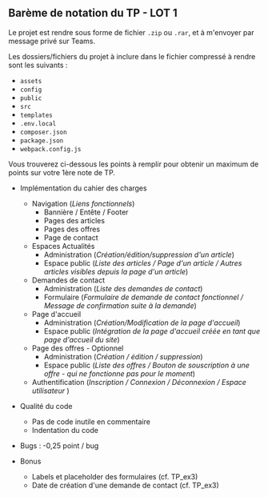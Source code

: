 ## Barème de notation du TP - LOT 1  

Le projet est rendre sous forme de fichier `.zip` ou `.rar`, et à m'envoyer par message privé sur Teams. 

Les dossiers/fichiers du projet à inclure dans le fichier compressé à rendre sont les suivants : 
* `assets`
* `config`
* `public`
* `src`
* `templates`
* `.env.local`
* `composer.json`
* `package.json`
* `webpack.config.js`

Vous trouverez ci-dessous les points à remplir pour obtenir un maximum de points sur votre 1ère note de TP.


* Implémentation du cahier des charges
    * Navigation (_Liens fonctionnels_) 
        +   Bannière / Entête / Footer
        +   Pages des articles
        +   Pages des offres
        +   Page de contact
    * Espaces Actualités
        - Administration (_Création/édition/suppression d'un article_)
        - Espace public (_Liste des articles / Page d'un article / Autres articles visibles depuis la page d'un article_)
    * Demandes de contact
        - Administration (_Liste des demandes de contact_)
        - Formulaire (_Formulaire de demande de contact fonctionnel / Message de confirmation suite à la demande_)
    * Page d'accueil
        - Administration (_Création/Modification de la page d'accueil_)
        - Espace public (_Intégration de la page d'accueil créée en tant que page d'accueil du site_)
    * Page des offres - Optionnel
        - Administration (_Création / édition / suppression_)
        - Espace public (_Liste des offres / Bouton de souscription à une offre - qui ne fonctionne pas pour le moment_)
    * Authentification (_Inscription / Connexion / Déconnexion / Espace utilisateur_ )

* Qualité du code
    - Pas de code inutile en commentaire
    - Indentation du code
* Bugs : -0,25 point / bug
* Bonus
    - Labels et placeholder des formulaires (cf. TP_ex3)
    - Date de création d'une demande de contact (cf. TP_ex3)
